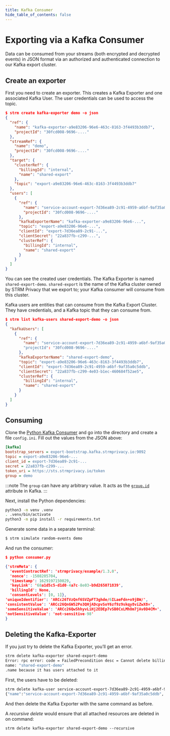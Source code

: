 ```yaml
---
title: Kafka Consumer
hide_table_of_contents: false
---
```


# Exporting via a Kafka Consumer

Data can be consumed from your streams (both encrypted and decrypted events) in JSON format via 
an authorized and authenticated connection to our Kafka export cluster.

## Create an exporter

First you need to create an exporter. This creates a Kafka Exporter
and one associated Kafka User. The user credentials can be used to
access the topic.

```json
$ strm create kafka-exporter demo -o json
{
  "ref": {
    "name": "kafka-exporter-a9e83206-96e6-463c-8163-3f4493b3ddb7",
    "projectId": "30fcd008-9696-...."
  },
  "streamRef": {
    "name": "demo",
    "projectId": "30fcd008-9696-...."
  },
  "target": {
    "clusterRef": {
      "billingId": "internal",
      "name": "shared-export"
    },
    "topic": "export-a9e83206-96e6-463c-8163-3f4493b3ddb7"
  },
  "users": [
    {
      "ref": {
        "name": "service-account-export-7d36ea89-2c91-4959-a6bf-9af35a0c5ddb",
        "projectId": "30fcd008-9696-...."
      },
      "kafkaExporterName": "kafka-exporter-a9e83206-96e6-...",
      "topic": "export-a9e83206-96e6-...",
      "clientId": "export-7d36ea89-2c91-...",
      "clientSecret": "22a837fb-c299-...",
      "clusterRef": {
        "billingId": "internal",
        "name": "shared-export"
      }
    }
  ]
}
```


You can see the created user credentials. The Kafka Exporter is named
`shared-export-demo`. `shared-export` is the name of the Kafka cluster
owned by STRM Privacy that we export to; your Kafka consumer will
consume from this cluster.

Kafka users are entities that can consume from the Kafka Export Cluster. They
have credentials, and a Kafka topic that they can consume from.

```json
$ strm list kafka-users shared-export-demo -o json
{
  "kafkaUsers": [
    {
      "ref": {
        "name": "service-account-export-7d36ea89-2c91-4959-a6bf-9af35a0c5ddb"
        "projectId": "30fcd008-9696-...."
      },
      "kafkaExporterName": "shared-export-demo",
      "topic": "export-a9e83206-96e6-463c-8163-3f4493b3ddb7",
      "clientId": "export-7d36ea89-2c91-4959-a6bf-9af35a0c5ddb",
      "clientSecret": "22a837fb-c299-4e03-b1ec-460684f52ae5",
      "clusterRef": {
        "billingId": "internal",
        "name": "shared-export"
      }
    }
  ]
}
```
## Consuming

Clone the [Python Kafka
Consumer](https://github.com/strmprivacy/python-kafka-consumer-oauth2)
and go into the directory and create a file `config.ini`. Fill out the
values from the JSON above:
```ini title=config.ini
[kafka]
bootstrap_servers = export-bootstrap.kafka.strmprivacy.io:9092
topic = export-a9e83206-96e6-...
client_id = export-7d36ea89-2c91-...
secret = 22a837fb-c299-...
token_uri = https://sts.strmprivacy.io/token
group = demo
```

:::note
The `group` can have any arbitrary value. It acts as the [`group.id`](https://docs.confluent.io/platform/current/clients/consumer.html#group-configuration) attribute in Kafka.
:::

Next, install the Python dependencies:
```bash
python3 -m venv .venv
. .venv/bin/activate
python3 -m pip install -r requirements.txt
```
Generate some data in a separate terminal:
```bash
$ strm simulate random-events demo
```

And run the consumer:
```json showLineNumbers
$ python consumer.py

{'strmMeta': {
  'eventContractRef': 'strmprivacy/example/1.3.0',
  'nonce': -1508205704,
  'timestamp': 1629197150029,
  'keyLink': '68a1d5c5-d1d0-4a7c-8e03-b9d265071839',
  'billingId': None,
  'consentLevels': [0, 1]},
'uniqueIdentifier': 'ARCc26TVzQnf6SVZpFT3ghde/6ILaeFdn+o9jBW/',
'consistentValue': 'ARCc26QnGW52Po3QHjADcpvSoY6zf9z9skqy8viZwX8=',
'someSensitiveValue': 'ARCc26QwShhyvLiHj2EDEp7vSB0CxLMhOm7jAv0D4CM=',
'notSensitiveValue': 'not-sensitive-98'
}
```
## Deleting the Kafka-Exporter

If you just try to delete the Kafka Exporter, you’ll get an error.
```bash
strm delete kafka-exporter shared-export-demo
Error: rpc error: code = FailedPrecondition desc = Cannot delete billing_id: "demo8542234275"
name: "shared-export-demo"
.name because it has users attached to it
```

First, the users have to be deleted:
```bash
strm delete kafka-user service-account-export-7d36ea89-2c91-4959-a6bf-9af35a0c5ddb
{"name":"service-account-export-7d36ea89-2c91-4959-a6bf-9af35a0c5ddb", "projectId": "30fcd008-9696-...."}
```

And then delete the Kafka Exporter with the same command as before.

A *recursive delete* would ensure that all attached resources are deleted in on command:
```
strm delete kafka-exporter shared-export-demo --recursive
```
